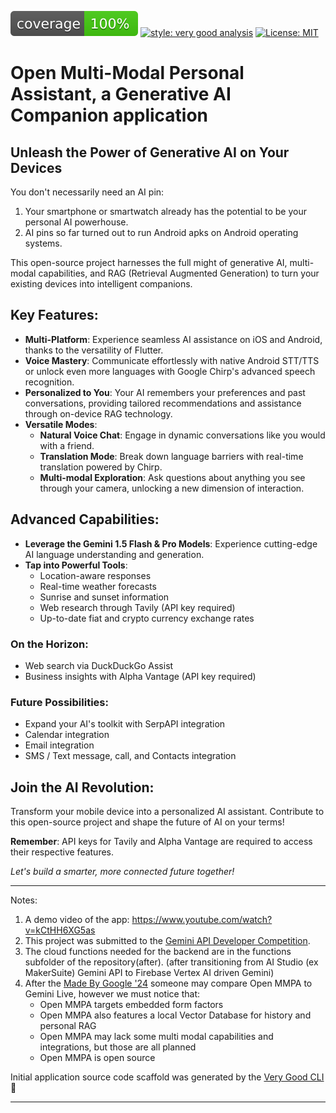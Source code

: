 ![coverage][coverage_badge]
[![style: very good analysis][very_good_analysis_badge]][very_good_analysis_link]
[![License: MIT][license_badge]][license_link]

# Open Multi-Modal Personal Assistant, a Generative AI Companion application

## Unleash the Power of Generative AI on Your Devices

You don't necessarily need an AI pin:
1. Your smartphone or smartwatch already has the potential to be your personal AI powerhouse.
2. AI pins so far turned out to run Android apks on Android operating systems.

This open-source project harnesses the full might of generative AI, multi-modal capabilities,
and RAG (Retrieval Augmented Generation) to turn your existing devices into intelligent companions.

## Key Features:
* **Multi-Platform**: Experience seamless AI assistance on iOS and Android, thanks to the versatility of Flutter.
* **Voice Mastery**: Communicate effortlessly with native Android STT/TTS or unlock even more languages with Google Chirp's advanced speech recognition.
* **Personalized to You**: Your AI remembers your preferences and past conversations, providing tailored recommendations and assistance through on-device RAG technology.
* **Versatile Modes**:
  - **Natural Voice Chat**: Engage in dynamic conversations like you would with a friend.
  - **Translation Mode**: Break down language barriers with real-time translation powered by Chirp.
  - **Multi-modal Exploration**: Ask questions about anything you see through your camera, unlocking a new dimension of interaction.

## Advanced Capabilities:

* **Leverage the Gemini 1.5 Flash & Pro Models**: Experience cutting-edge AI language understanding and generation.
* **Tap into Powerful Tools**:
  - Location-aware responses
  - Real-time weather forecasts
  - Sunrise and sunset information
  - Web research through Tavily (API key required)
  - Up-to-date fiat and crypto currency exchange rates

### On the Horizon:
* Web search via DuckDuckGo Assist
* Business insights with Alpha Vantage (API key required)

### Future Possibilities:
* Expand your AI's toolkit with SerpAPI integration
* Calendar integration
* Email integration
* SMS / Text message, call, and Contacts integration

## Join the AI Revolution:

Transform your mobile device into a personalized AI assistant.
Contribute to this open-source project and shape the future of AI on your terms!

**Remember**: API keys for Tavily and Alpha Vantage are required to access their respective features.

*Let's build a smarter, more connected future together!*

---

Notes:
1. A demo video of the app: https://www.youtube.com/watch?v=kCtHH6XG5as
2. This project was submitted to the [Gemini API Developer Competition](https://ai.google.dev/competition).
3. The cloud functions needed for the backend are in the functions subfolder of the repository(after).
   (after transitioning from AI Studio (ex MakerSuite) Gemini API to Firebase Vertex AI driven Gemini)
5. After the [Made By Google '24](https://store.google.com/intl/en/ideas/articles/made-by-google-recap/)
someone may compare Open MMPA to Gemini Live, however we must notice that:
   - Open MMPA targets embedded form factors
   - Open MMPA also features a local Vector Database for history and personal RAG
   - Open MMPA may lack some multi modal capabilities and integrations, but those are all planned
   - Open MMPA is open source

Initial application source code scaffold was generated by the [Very Good CLI][very_good_cli_link] 🤖

---

[coverage_badge]: coverage_badge.svg
[flutter_localizations_link]: https://api.flutter.dev/flutter/flutter_localizations/flutter_localizations-library.html
[internationalization_link]: https://flutter.dev/docs/development/accessibility-and-localization/internationalization
[license_badge]: https://img.shields.io/badge/license-MIT-blue.svg
[license_link]: https://opensource.org/licenses/MIT
[very_good_analysis_badge]: https://img.shields.io/badge/style-very_good_analysis-B22C89.svg
[very_good_analysis_link]: https://pub.dev/packages/very_good_analysis
[very_good_cli_link]: https://github.com/VeryGoodOpenSource/very_good_cli
